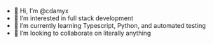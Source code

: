 - 👋 Hi, I’m @cdamyx
- 👀 I’m interested in full stack development
- 🌱 I’m currently learning Typescript, Python, and automated testing
- 💞️ I’m looking to collaborate on literally anything

<!---
cdamyx/cdamyx is a ✨ special ✨ repository because its `README.md` (this file) appears on your GitHub profile.
You can click the Preview link to take a look at your changes.
--->
